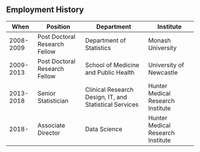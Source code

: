 ## Employment History

When      | Position | Department | Institute
----------|----------|-----------|--------
2008-2009 | Post Doctoral Research Fellow |  Department of Statistics                              |  Monash University
2009-2013 | Post Doctoral Research Fellow | School of Medicine and Public Health                   | University of Newcastle
2013-2018 | Senior Statistician           | Clinical Research Design, IT, and Statistical Services | Hunter Medical Research Institute
2018-     | Associate Director            | Data Science                                           | Hunter Medical Research Institute 
 
